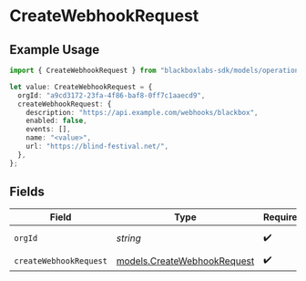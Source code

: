 # CreateWebhookRequest

## Example Usage

```typescript
import { CreateWebhookRequest } from "blackboxlabs-sdk/models/operations";

let value: CreateWebhookRequest = {
  orgId: "a9cd3172-23fa-4f86-baf8-0ff7c1aaecd9",
  createWebhookRequest: {
    description: "https://api.example.com/webhooks/blackbox",
    enabled: false,
    events: [],
    name: "<value>",
    url: "https://blind-festival.net/",
  },
};
```

## Fields

| Field                                                               | Type                                                                | Required                                                            | Description                                                         |
| ------------------------------------------------------------------- | ------------------------------------------------------------------- | ------------------------------------------------------------------- | ------------------------------------------------------------------- |
| `orgId`                                                             | *string*                                                            | :heavy_check_mark:                                                  | Organization ID                                                     |
| `createWebhookRequest`                                              | [models.CreateWebhookRequest](../../models/createwebhookrequest.md) | :heavy_check_mark:                                                  | N/A                                                                 |